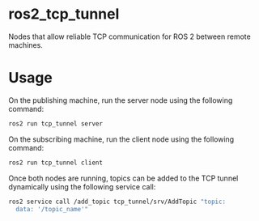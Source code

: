 # ros2_tcp_tunnel
Nodes that allow reliable TCP communication for ROS 2 between remote machines.

# Usage
On the publishing machine, run the server node using the following command:
```bash
ros2 run tcp_tunnel server
```

On the subscribing machine, run the client node using the following command:
```bash
ros2 run tcp_tunnel client
```

Once both nodes are running, topics can be added to the TCP tunnel dynamically using the following service call:
```bash
ros2 service call /add_topic tcp_tunnel/srv/AddTopic "topic:
  data: '/topic_name'"
```
